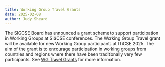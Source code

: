 ```yaml
---
title: Working Group Travel Grants
date: 2025-02-08
author: Judy Sheard
---
```


The SIGCSE Board has announced a grant scheme to support participation in Working Groups at SIGCSE conferences. The Working Group Travel grant will be available for new Working Group participants at ITiCSE 2025.   The aim of the grant is to encourage participation in working groups from countries and regions where there have been traditionally very few participants. See [WG Travel Grants](https://iticse.acm.org/2025/working-group-travel-grants/) for more information. 

